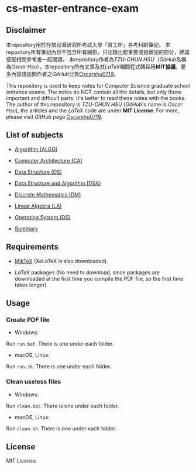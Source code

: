 # cs-master-entrance-exam

## Disclaimer
本repository用於存放台灣研究所考試入學「資工所」各考科的筆記。
本repository所有筆記內容不包含所有細節，只記錄比較重要或是難記的部分，建議搭配相關參考書一起閱讀。
本repository作者為*TZU-CHUN HSU*（*GitHub*名稱為*Oscar Hsu*），本repository所有文章及其*LaTeX*相關程式碼採用**MIT協議**，更多內容請訪問作者之*GitHub*分頁[Oscarshu0719](https://github.com/Oscarshu0719/)。

This repository is used to keep notes for Computer Science graduate school entrance exams. The notes do NOT contain all the details, but only those important and difficult parts. It's better to read these notes with the books. The author of this repository is *TZU-CHUN HSU* (*GitHub*'s name is *Oscar Hsu*), the articles and the *LaTeX* code are under **MIT License**. For more, please visit *GitHub* page [Oscarshu0719](https://github.com/Oscarshu0719/).

## List of subjects

- [Algorithm (ALGO)](https://github.com/Oscarshu0719/cs-master-entrance-exam/tree/master/Algorithm/LaTeX)

- [Computer Architecture (CA)](https://github.com/Oscarshu0719/cs-master-entrance-exam/tree/master/Computer%20Architecture/LaTeX)

- [Data Structure (DS)](https://github.com/Oscarshu0719/cs-master-entrance-exam/tree/master/Data%20Structure/LaTeX)

- [Data Structure and Algorithm (DSA)](https://github.com/Oscarshu0719/cs-master-entrance-exam/tree/master/Data%20Structure%20and%20Algorithm/LaTeX)

- [Discrete Mathematics (DM)](https://github.com/Oscarshu0719/cs-master-entrance-exam/tree/master/Discrete%20Mathematics/LaTeX)

- [Linear Algebra (LA)](https://github.com/Oscarshu0719/cs-master-entrance-exam/tree/master/Linear%20Algebra/LaTeX)

- [Operating System (OS)](https://github.com/Oscarshu0719/cs-master-entrance-exam/tree/master/Operating%20System/LaTeX)

- [Summary](https://github.com/Oscarshu0719/cs-master-entrance-exam/tree/master/Summary/LaTeX)

## Requirements

- [MikTeX](https://miktex.org/download) (XeLaTeX is also downloaded).

- *LaTeX* packages (No need to download, since packages are downloaded at the first time you compile the PDF file, so the first time takes longer).

## Usage

### Create PDF file

- Windows:

Run `run.bat`. There is one under each folder.

- macOS, Linux:

Run `run.sh`. There is one under each folder.

### Clean useless files

- Windows:

Run `clean.bat`. There is one under each folder.

- macOS, Linux:

Run `clean.sh`. There is one under each folder. 

## License

MIT License.
